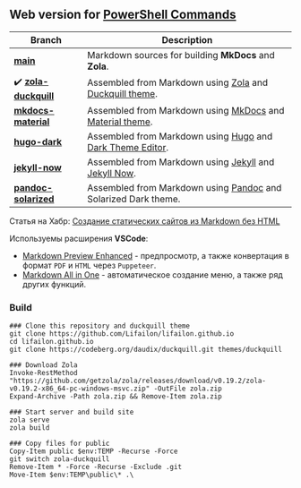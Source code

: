 ## Web version for [PowerShell Commands](https://github.com/Lifailon/PS-Commands)

| **Branch**                                                                                      | **Description**                                                                                                                                     |
| -                                                                                               | -                                                                                                                                                   |
| **[main](https://github.com/Lifailon/lifailon.github.io/tree/main)**                            | Markdown sources for building **MkDocs** and **Zola**.                                                                                              |
| ✔️ **[zola-duckquill](https://github.com/Lifailon/lifailon.github.io/tree/zola-duckquill)**     | Assembled from Markdown using [Zola](https://github.com/getzola/zola) and [Duckquill theme](https://codeberg.org/daudix/duckquill).                 |
| **[mkdocs-material](https://github.com/Lifailon/lifailon.github.io/tree/mkdocs-material)**      | Assembled from Markdown using [MkDocs](https://github.com/mkdocs/mkdocs) and [Material theme](https://github.com/squidfunk/mkdocs-material).        |
| **[hugo-dark](https://github.com/Lifailon/lifailon.github.io/tree/hugo-dark)**                  | Assembled from Markdown using [Hugo](https://github.com/gohugoio/hugo) and [Dark Theme Editor](https://github.com/JingWangTW/dark-theme-editor).    |
| **[jekyll-now](https://github.com/Lifailon/lifailon.github.io/tree/jekyll-now)**                | Assembled from Markdown using [Jekyll](https://github.com/jekyll/jekyll) and [Jekyll Now](https://github.com/barryclark/jekyll-now).                |
| **[pandoc-solarized](https://github.com/Lifailon/lifailon.github.io/tree/pandoc-solarized)**    | Assembled from Markdown using [Pandoc](https://github.com/jgm/pandoc) and Solarized Dark theme.                                                     |

Статья на Хабр: [Создание статических сайтов из Markdown без HTML](https://habr.com/ru/articles/826474)

Используемы расширения **VSCode**:

- [Markdown Preview Enhanced](https://github.com/shd101wyy/vscode-markdown-preview-enhanced) - предпросмотр, а также конвертация в формат `PDF` и `HTML` через `Puppeteer`.
- [Markdown All in One](https://github.com/yzhang-gh/vscode-markdown) - автоматическое создание меню, а также ряд других функций.

### Build

```shell
### Clone this repository and duckquill theme
git clone https://github.com/Lifailon/lifailon.github.io
cd lifailon.github.io
git clone https://codeberg.org/daudix/duckquill.git themes/duckquill

### Download Zola
Invoke-RestMethod "https://github.com/getzola/zola/releases/download/v0.19.2/zola-v0.19.2-x86_64-pc-windows-msvc.zip" -OutFile zola.zip
Expand-Archive -Path zola.zip && Remove-Item zola.zip

### Start server and build site
zola serve
zola build

### Copy files for public
Copy-Item public $env:TEMP -Recurse -Force
git switch zola-duckquill
Remove-Item * -Force -Recurse -Exclude .git
Move-Item $env:TEMP\public\* .\
```